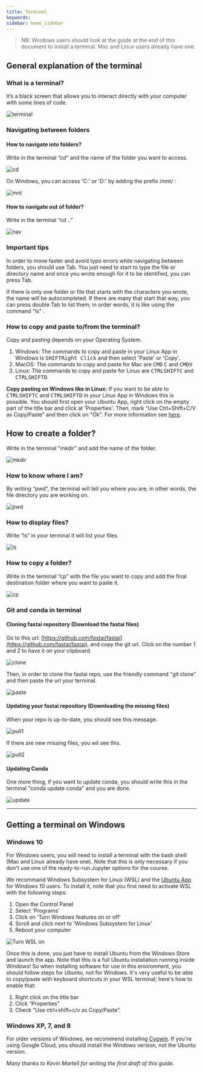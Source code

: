 ```yaml
---
title: Terminal
keywords: 
sidebar: home_sidebar
---
```


> NB: Windows users should look at the guide at the end of this document to install a terminal. Mac and Linux users already have one.

## General explanation of the terminal

### What is a terminal? 
It’s a black screen that allows you to interact directly with your computer with some lines of code.

<img alt="terminal" src="/images/terminal/what_is_a_terminal.png" class="screenshot">

### Navigating between folders

#### How to navigate into folders?
Write in the terminal “cd” and the name of the folder you want to access.

<img alt="cd" src="/images/terminal/terminal_cd_in.png" class="screenshot">

On Windows, you can access 'C:\' or 'D:\' by adding the prefix /mnt/ :

<img alt="mnt" src="/images/terminal/windows_term.png" class="screenshot">

#### How to navigate out of folder?
Write in the terminal “cd ..”

<img alt="nav" src="/images/terminal/terminal_cd_out.png" class="screenshot">

### Important tips

In order to move faster and avoid typo errors while navigating between folders, you should use Tab. You just need to start to type the file or directory name and once you wrote enough for it to be identified, you can press Tab.

If there is only one folder or file that starts with the characters you wrote, the name will be autocompleted. If there are many that start that way, you can press double Tab to list them; in order words, it is like using the command "ls" .

### How to copy and paste to/from the terminal?

Copy and pasting depends on your Operating System.

1. Windows: The commands to copy and paste in your Linux App in Windows is <kbd>SHIFT</kbd><kbd>Right Click</kbd> and then select 'Paste' or 'Copy'.
2. MacOS: The commands to copy and paste for Mac are <kbd>CMD</kbd> <kbd>C</kbd> and <kbd>CMD</kbd><kbd>V</kbd>
3. Linux: The commands to copy and paste for Linux are <kbd>CTRL</kbd><kbd>SHIFT</kbd><kbd>C</kbd> and <kbd>CTRL</kbd><kbd>SHIFT</kbd><kbd>D</kbd>.

**Copy pasting on Windows like in Linux:** If you want to be able to <kbd>CTRL</kbd><kbd>SHIFT</kbd><kbd>C</kbd> and <kbd>CTRL</kbd><kbd>SHIFT</kbd><kbd>D</kbd> in your Linux App in Windows this is possible. You should first open your Ubuntu App, right click on the empty part of the title bar and click at 'Properties'. Then, mark “Use Ctrl+Shift+C/V as Copy/Paste” and then click on "Ok". For more information see [here](https://www.howtogeek.com/353200/how-to-enable-copy-and-paste-keyboard-shortcuts-in-windows-10s-bash-shell/).

## How to create a folder?

Write in the terminal "mkdir” and add the name of the folder.

<img alt="mkdir" src="/images/terminal/terminal_mkdir.png" class="screenshot">

### How to know where I am?
By writing “pwd”, the terminal will tell you where you are; in other words, the file directory you are working on.

<img alt="pwd" src="/images/terminal/terminal_pwd.png" class="screenshot">

### How to display files?
Write “ls” in your terminal it will list your files.


<img alt="ls" src="/images/terminal/terminal_ls.png" class="screenshot">

### How to copy a folder?
Write in the terminal “cp” with the file you want to copy and add the final destination folder where you want to paste it.

<img alt="cp" src="/images/terminal/terminal_cp.png" class="screenshot">

### Git and conda in terminal

#### Cloning fastai repository (Download the fastai files)

Go to this url: [https://github.com/fastai/fastai](https://github.com/fastai/fastai), and copy the git url. Click on the number 1 and 2 to have it on your clipboard.


<img alt="clone" src="/images/terminal/git_copy_url.png" class="screenshot">

Then, in order to clone the fastai repo, use the friendly command "git clone” and 
then paste the url your terminal.

<img alt="paste" src="/images/terminal/git_clone_repo_.png" class="screenshot">

#### Updating your fastai repository (Downloading the missing files)

When your repo is up-to-date, you should see this message.

<img alt="pull1" src="/images/terminal/git_pull_up_to_date.png" class="screenshot">

If there are new missing files, you wil see this.

<img alt="pull2" src="/images/terminal/git_pull_new_files.png" class="screenshot">

#### Updating Conda 

One more thing, if you want to update conda, you should write this in the terminal "conda update conda" and you are done.

<img alt="update" src="/images/terminal/conda_update.png" class="screenshot">

---

## Getting a terminal on Windows

### Windows 10

For Windows users, you will need to install a terminal with the bash shell (Mac and Linux already have one). Note that this is only necessary if you don't use one of the ready-to-run Jupyter options for the course.

We recommand Windows Subsystem for Linux (WSL) and the [Ubuntu App](https://www.microsoft.com/en-us/p/ubuntu/9nblggh4msv6#activetab=pivot:overviewtab) for Windows 10 users. To install it, note that you first need to activate WSL with the following steps:

1. Open the Control Panel
2. Select 'Programs'
3. Click on 'Turn Windows features on or off'
4. Scroll and click next to 'Windows Subsystem for Linux'
5. Reboot your computer

<img alt="Turn WSL on" src="/images/terminal/wsl.png" class="screenshot">

Once this is done, you just have to install Ubuntu from the Windows Store and launch the app. Note that this is a full Ubuntu installation running inside Windows! So when installing software for use in this environment, you should follow steps for Ubuntu, not for Windows. It's very useful to be able to copy/paste with keyboard shortcuts in your WSL terminal; here's how to enable that:

1. Right click on the title bar
2. Click “Properties”
3. Check “Use ctrl+shift+c/v as Copy/Paste”.

### Windows XP, 7, and 8

For older versions of Windows, we recommend installing [Cygwin](https://www.cygwin.com/). If you're using Google Cloud, you should install the Windows version, not the Ubuntu version.

*Many thanks to Kevin Martell for writing the first draft of this guide.*

